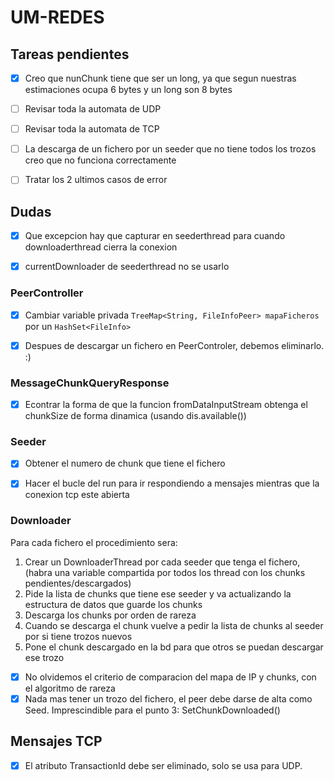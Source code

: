 # UM-REDES




## Tareas pendientes

+ [x] Creo que nunChunk tiene que ser un long, ya que segun nuestras estimaciones ocupa 6 bytes y un long son 8 bytes
+ [ ] Revisar toda la automata de UDP
+ [ ] Revisar toda la automata de TCP
+ [ ] La descarga de un fichero por un seeder que no tiene todos los trozos creo que no funciona correctamente
+ [ ] Tratar los 2 ultimos casos de error


## Dudas

+ [x] Que excepcion hay que capturar en seederthread para cuando downloaderthread cierra la conexion
+ [x] currentDownloader de seederthread no se usarlo


### PeerController

+ [x] Cambiar variable privada `TreeMap<String, FileInfoPeer> mapaFicheros` por un `HashSet<FileInfo>`
+ [x] Despues de descargar un fichero en PeerControler, debemos eliminarlo. :)


### MessageChunkQueryResponse

+ [x] Econtrar la forma de que la funcion fromDataInputStream obtenga el chunkSize de forma dinamica (usando dis.available())


### Seeder

+ [x] Obtener el numero de chunk que tiene el fichero
+ [x] Hacer el bucle del run para ir respondiendo a mensajes mientras que la conexion tcp este abierta



### Downloader
Para cada fichero el procedimiento sera:

1. Crear un DownloaderThread por cada seeder que tenga el fichero, (habra una variable compartida por todos los thread con los chunks pendientes/descargados)
2. Pide la lista de chunks que tiene ese seeder y va actualizando la estructura de datos que guarde los chunks
3. Descarga los chunks por orden de rareza
4. Cuando se descarga el chunk vuelve a pedir la lista de chunks al seeder por si tiene trozos nuevos
5. Pone el chunk descargado en la bd para que otros se puedan descargar ese trozo

+ [x] No olvidemos el criterio de comparacion del mapa de IP y chunks, con el algoritmo de rareza
+ [x] Nada mas tener un trozo del fichero, el peer debe darse de alta como Seed. Imprescindible para el punto 3: SetChunkDownloaded()

## Mensajes TCP

+ [x] El atributo TransactionId debe ser eliminado, solo se usa para UDP.
